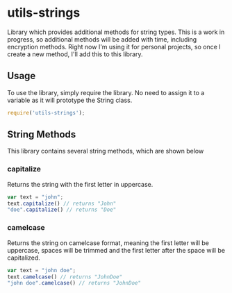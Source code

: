 utils-strings
=============

Library which provides additional methods for string types.  This is a work in progress, so additional methods will be added with time, including encryption methods. Right now I'm using it for personal projects, so once I create a new method, I'll add this to this library.

Usage
-----

To use the library, simply require the library. No need to assign it to a variable as it will prototype the String class.

```javascript
require('utils-strings');
```

String Methods
--------------

This library contains several string methods, which are shown below

### capitalize

Returns the string with the first letter in uppercase.

```javascript
var text = "john";
text.capitalize() // returns "John"
"doe".capitalize() // returns "Doe"
```

### camelcase

Returns the string on camelcase format, meaning the first letter will be uppercase, spaces will be trimmed and the first letter after the space will be capitalized.

```javascript
var text = "john doe";
text.camelcase() // returns "JohnDoe"
"john doe".camelcase() // returns "JohnDoe"
```

